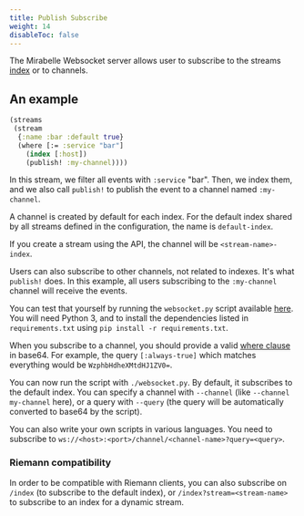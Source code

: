 ```yaml
---
title: Publish Subscribe
weight: 14
disableToc: false
---
```


The Mirabelle Websocket server allows user to subscribe to the streams [index](/howto/index/) or to channels.

## An example

```clojure
(streams
 (stream
  {:name :bar :default true}
  (where [:= :service "bar"]
    (index [:host])
    (publish! :my-channel))))
```

In this stream, we filter all events with `:service` "bar". Then, we index them, and we also call `publish!` to publish the event to a channel named `:my-channel`.

A channel is created by default for each index. For the default index shared by all streams defined in the configuration, the name is `default-index`.

If you create a stream using the API, the channel will be `<stream-name>-index`.

Users can also subscribe to other channels, not related to indexes. It's what `publish!` does. In this example, all users subscribing to the `:my-channel` channel will receive the events.

You can test that yourself by running the `websocket.py` script available [here](https://github.com/mcorbin/mirabelle/tree/master/pubsub). You will need Python 3, and to install the dependencies listed in `requirements.txt` using `pip install -r requirements.txt`.

When you subscribe to a channel, you should provide a valid [where clause](/howto/stream/#filtering-events) in base64. For example, the query `[:always-true]` which matches everything would be `WzphbHdheXMtdHJ1ZV0=`.

You can now run the script with `./websocket.py`. By default, it subscribes to the default index. You can specify a channel with `--channel` (like `--channel my-channel` here), or a query with `--query` (the query will be automatically converted to base64 by the script).

You can also write your own scripts in various languages. You need to subscribe to `ws://<host>:<port>/channel/<channel-name>?query=<query>`.

### Riemann compatibility

In order to be compatible with Riemann clients, you can also subscribe on `/index` (to subscribe to the default index), or `/index?stream=<stream-name>` to subscribe to an index for a dynamic stream.


